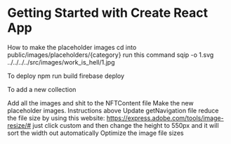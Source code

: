 # Getting Started with Create React App

How to make the placeholder images
cd into public/images/placeholders/{category}
run this command sqip -o 1.svg ../../../../src/images/work_is_hell/1.jpg

To deploy
npm run build
firebase deploy

To add a new collection

Add all the images and shit to the NFTContent file
Make the new placeholder images. Instructions above
Update getNavigation file
reduce the file size by using this website: https://express.adobe.com/tools/image-resize/# just click custom and then change the height to 550px and it will sort the width out automatically
Optimize the image file sizes
